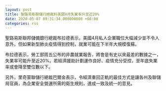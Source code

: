 ```yaml
---
layout: post
title: 聖路易斯聯儲行總裁料美國4月失業率升至近20%
date: 2020-05-07 09:31:34.000000000 +08:00
categories: rss
---
```


聖路易斯聯邦儲備銀行總裁布拉德表示，美國4月私人企業職位大幅減少並不令人意外，但如果新型肺炎疫情得到控制，就業可能在下半年大規模復蘇。

布拉德表示，勞工部周五公布的非農就業報告，將會是有史以來最差的數據之一，失業率可能升至近20%。若經濟援助計劃運作良好、疫情充分受控，至年底失業率或會降至雙位數以下。

另外，里奇蒙聯儲行總裁巴爾金表示，令經濟重回正軌的最佳方式是讓各州及聯儲局官員，為企業安全營運所需的衛生規則，達成一致及統一的意見。
